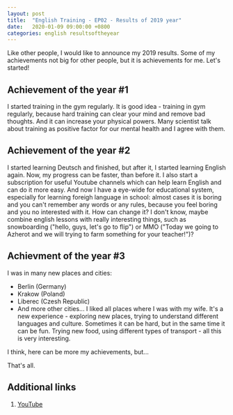 ```yaml
---
layout: post
title:  "English Training - EP02 - Results of 2019 year"
date:   2020-01-09 09:00:00 +0800
categories: english resultsoftheyear
---
```


Like other people, I would like to announce my 2019 results. Some of my achievements not big for other people, but it is achievements for me. Let's started!

## Achievement of the year #1

I started training in the gym regularly. It is good idea - training in gym regularly, because hard training can clear your mind and remove bad thoughts. And it can increase your physical powers. Many scientist talk about training as positive factor for our mental health and I agree with them.

## Achievement of the year #2

I started learning Deutsch and finished, but after it, I started learning English again. Now, my progress can be faster, than before it.
I also start a subscription for useful Youtube channels which can help learn English and can do it more easy. And now I have a eye-wide for educational system, especially for learning foreigh language in school: almost cases it is boring and you can't remember any words or any rules, because you feel boring and you no interested with it. How can change it? I don't know, maybe combine english lessons with really interesting things, such as snowboarding ("hello, guys, let's go to flip") or MMO ("Today we going to Azherot and we will trying to farm something for your teacher!")?

## Achievment of the year #3

I was in many new places and cities:
* Berlin (Germany)
* Krakow (Poland)
* Liberec (Czesh Republic)
* And more other cities...
I liked all places where I was with my wife. It's a new experience - exploring new places, trying to understand different languages and culture. Sometimes it can be hard, but in the same time it can be fun. Trying new food, using different types of transport - all this is very interesting.

I think, here can be more my achievements, but...

That's all.

## Additional links

1. [YouTube](https://youtube.com)
